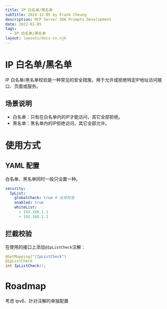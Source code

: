 ```yaml
---
title: IP 白名单/黑名单
subTitle: 2024-12-05 by Frank Cheung
description: MCP Server SDK Prompts Development
date: 2022-01-05
tags:
  - IP 白名单/黑名单
layout: layouts/docs-cn.njk
---
```


# IP 白名单/黑名单

IP 白名单/黑名单校验是一种常见的安全措施，用于允许或拒绝特定IP地址访问接口、页面或服务。

## 场景说明

- 白名单：只有在白名单内的IP才能访问，其它全部拒绝。
- 黑名单：黑名单内的IP拒绝访问，其它全部允许。

# 使用方式

## YAML 配置

白名单、黑名单同时一般只设置一种。

```yaml
security:
  IpList:
    globalCheck: true # 全局检查
    enabled: true
    whiteList:
      - 192.168.1.1
      - 192.168.1.2
```

## 拦截校验

在使用的接口上添加`@IpListCheck`注解：

```java
@GetMapping("/IpListCheck")
@IpListCheck
int IpListCheck();
```

# Roadmap

考虑 ipv6、针对注解的单独配置